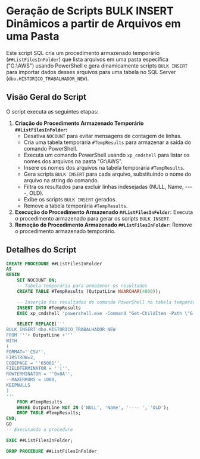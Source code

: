 # Geração de Scripts BULK INSERT Dinâmicos a partir de Arquivos em uma Pasta

Este script SQL cria um procedimento armazenado temporário (`##ListFilesInFolder`) que lista arquivos em uma pasta específica ("G:\AWS") usando PowerShell e gera dinamicamente scripts `BULK INSERT` para importar dados desses arquivos para uma tabela no SQL Server (`dbo.HISTORICO_TRABALHADOR_NEW`).

## Visão Geral do Script

O script executa as seguintes etapas:

1.  **Criação do Procedimento Armazenado Temporário `##ListFilesInFolder`:**
    * Desativa `NOCOUNT` para evitar mensagens de contagem de linhas.
    * Cria uma tabela temporária `#TempResults` para armazenar a saída do comando PowerShell.
    * Executa um comando PowerShell usando `xp_cmdshell` para listar os nomes dos arquivos na pasta "G:\AWS".
    * Insere os nomes dos arquivos na tabela temporária `#TempResults`.
    * Gera scripts `BULK INSERT` para cada arquivo, substituindo o nome do arquivo na string do comando.
    * Filtra os resultados para excluir linhas indesejadas (NULL, Name, ----, OLD).
    * Exibe os scripts `BULK INSERT` gerados.
    * Remove a tabela temporária `#TempResults`.
2.  **Execução do Procedimento Armazenado `##ListFilesInFolder`:** Executa o procedimento armazenado para gerar os scripts `BULK INSERT`.
3.  **Remoção do Procedimento Armazenado `##ListFilesInFolder`:** Remove o procedimento armazenado temporário.

## Detalhes do Script

```sql
CREATE PROCEDURE ##ListFilesInFolder
AS
BEGIN
    SET NOCOUNT ON;
    -- Tabela temporária para armazenar os resultados
    CREATE TABLE #TempResults (OutputLine NVARCHAR(4000));

    -- Inserção dos resultados do comando PowerShell na tabela temporária
    INSERT INTO #TempResults
    EXEC xp_cmdshell 'powershell.exe -Command "Get-ChildItem -Path \"G:\AWS\" | Select-Object -ExpandProperty Name"'

    SELECT REPLACE('''
BULK INSERT dbo.HISTORICO_TRABALHADOR_NEW
FROM '''+ OutputLine +'''
WITH
(
FORMAT=''CSV'',
FIRSTROW=2,
CODEPAGE = ''65001'',
FIELDTERMINATOR = ''|'',
ROWTERMINATOR = ''0x0A'',
--MAXERRORS = 1000,
KEEPNULLS
)
'''
    FROM #TempResults
    WHERE OutputLine NOT IN ('NULL', 'Name', '---- ', 'OLD');
    DROP TABLE #TempResults;
END;
GO
-- Executando a procedure

EXEC ##ListFilesInFolder;

DROP PROCEDURE ##ListFilesInFolder
